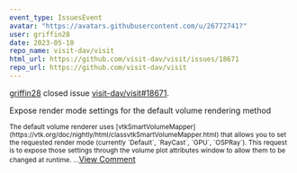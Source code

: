 ```yaml
---
event_type: IssuesEvent
avatar: "https://avatars.githubusercontent.com/u/26772741?"
user: griffin28
date: 2023-05-10
repo_name: visit-dav/visit
html_url: https://github.com/visit-dav/visit/issues/18671
repo_url: https://github.com/visit-dav/visit
---
```


<a href='https://github.com/griffin28' target='_blank'>griffin28</a> closed issue <a href='https://github.com/visit-dav/visit/issues/18671' target='_blank'>visit-dav/visit#18671</a>.

<p>Expose render mode settings for the default volume rendering method</p><small>The default volume renderer uses [vtkSmartVolumeMapper](https://vtk.org/doc/nightly/html/classvtkSmartVolumeMapper.html) that allows you to set the requested render mode (currently `Default`, `RayCast`, `GPU`, `OSPRay`). This request is to expose those settings through the volume plot attributes window to allow them to be changed at runtime. ...</small><a href='https://github.com/visit-dav/visit/issues/18671' target='_blank'>View Comment</a>